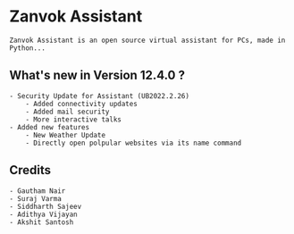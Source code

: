 # Zanvok Assistant
    Zanvok Assistant is an open source virtual assistant for PCs, made in Python...

## What's new in Version 12.4.0 ?
    - Security Update for Assistant (UB2022.2.26)
        - Added connectivity updates
        - Added mail security
        - More interactive talks
    - Added new features
        - New Weather Update
        - Directly open polpular websites via its name command

## Credits
    - Gautham Nair
    - Suraj Varma
    - Siddharth Sajeev
    - Adithya Vijayan
    - Akshit Santosh